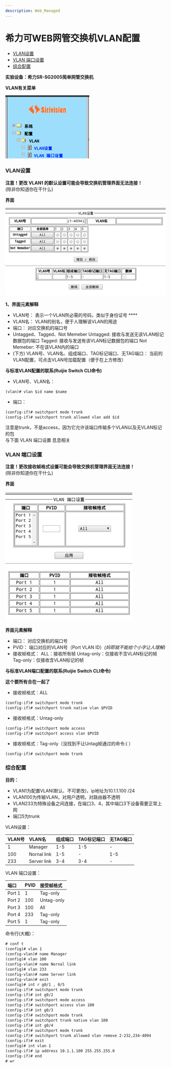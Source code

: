 ```yaml
---
description: Web_Managed
---
```


# 希力可WEB网管交换机VLAN配置 <!-- omit in toc -->

- [VLAN设置](#vlan设置)
- [VLAN 端口设置](#vlan-端口设置)
- [综合配置](#综合配置)

**实验设备：希力SR-SG2005简单网管交换机**

**VLAN有关菜单**

![&#x83DC;&#x5355;](../../assets/switch/siri-switch/Left_Label.png)

### VLAN设置

**注意！更改 VLAN1 的默认设置可能会导致交换机管理界面无法连接！**  
\(除非你知道你在干什么\)

**界面**

![](../../assets/switch/siri-switch/Vlan_Configure.png)



**1、界面元素解释**

* VLAN号： 表示一个VLAN所必需的号码，类似于身份证号 ****
* VLAN名： VLAN的别名，便于人理解该VLAN的用途 
* 端口： 对应交换机的端口号 
* Untagged、Tagged、Not Memeber Untagged: 接收与发送无该VLAN标记数据包的端口 Tagged: 接收与发送有该VLAN标记数据包的端口 Not Memeber: 不在该VLAN内的端口 
* \(下方\) VLAN号、VLAN名、组成端口、TAG标记端口、无TAG端口： 当前的VLAN配置，可点击VLAN号加载配置（便于在上方修改）

**与标准VLAN配置的联系\(Ruijie Switch CLI命令\)**

* VLAN号、VLAN名：

```text
(vlan)# vlan $id name $name
```

* 端口：

```text
(config-if)# switchport mode trunk
(config-if)# switchport trunk allowed vlan add $id
```

注意是trunk，不是access，因为它允许该端口传输多个VLAN以及无VLAN标记的包  
与下面 VLAN 端口设置 息息相关

### VLAN 端口设置

 **注意！更改接收帧格式设置可能会导致交换机管理界面无法连接！**  
\(除非你知道你在干什么\)

**界面**

![](../../assets/switch/siri-switch/VlanPort_Configure.png)

**界面元素解释**

* 端口： 对应交换机的端口号
* PVID： 端口对应的VLAN号（Port VLAN ID）_\(妈耶就不能给个小字让人理解\)_
* 接收帧格式： ALL：接收所有帧 Untag-only：仅接收不含VLAN标记的帧 Tag-only：仅接收含VLAN标记的帧

**与标准VLAN端口配置的联系\(Ruijie Switch CLI命令\)**

**这个要所有合在一起了**

* 接收帧格式：ALL

```text
(config-if)# switchport mode trunk
(config-if)# switchport trunk native vlan $PVID
```

* 接收帧格式：Untag-only

```text
(config-if)# switchport mode access
(config-if)# switchport access vlan $PVID
```

* 接收帧格式：Tag-only（没找到不让Untag帧通过的命令:\( ）

```text
(config-if)# switchport mode trunk
```

### 综合配置

**目的：**

* VLAN1为配置VLAN\(默认、不可更改\)，ip地址为10.1.1.100 /24
* VLAN100为传输VLAN，对用户透明，对路由器不透明
* VLAN233为特殊设备之间连接，在端口3、4，其中端口3下设备需要正常上网
* 端口5为trunk

VLAN设置：

| VLAN号 | VLAN名 | 组成端口 | TAG标记端口 | 无TAG端口 |
| :--- | :--- | :--- | :--- | :--- |
| 1 | Manager | 1-5 | 1-5 | - |
| 100 | Nornal link | 1-5 | - | 1-5 |
| 233 | Server link | 3-4 | 3-4 | - |

VLAN 端口设置：

| 端口 | PVID | 接受帧格式 |
| :--- | :--- | :--- |
| Port 1 | 1 | Tag-only |
| Port 2 | 100 | Untag-only |
| Port 3 | 100 | All |
| Port 4 | 233 | Tag-only |
| Port 5 | 1 | Tag-only |

命令行\(大概\)：

```text
# conf t
(config)# vlan 1
(config-vlan)# name Manager
(config)# vlan 100
(config-vlan)# name Nornal link
(config)# vlan 233
(config-vlan)# name Server link
(config-vlan)# exit
(config)# int r g0/1 , 0/5
(config-if)# switchport mode trunk
(config-if)# int g0/2
(config-if)# switchport mode access
(config-if)# switchport access vlan 100
(config-if)# int g0/3
(config-if)# switchport mode trunk
(config-if)# switchport trunk native vlan 100
(config-if)# int g0/4
(config-if)# switchport mode trunk
(config-if)# switchport trunk allowed vlan remove 2-232,234-4094
(config-if)# exit
(config)# int vlan 1
(config-if)# ip address 10.1.1.100 255.255.255.0
(config-if)# end
# wr
```

